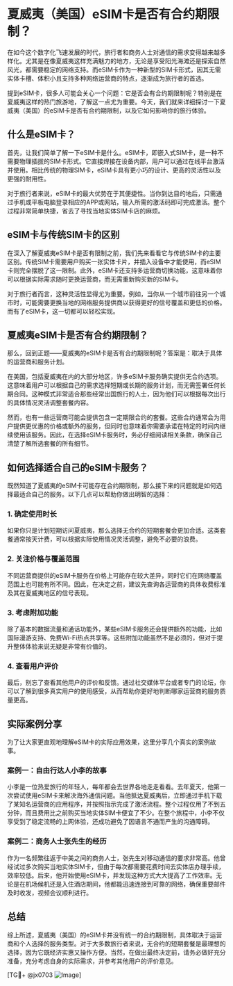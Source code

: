 # 夏威夷（美国）eSIM卡是否有合约期限制？

在如今这个数字化飞速发展的时代，旅行者和商务人士对通信的需求变得越来越多样化。尤其是在像夏威夷这样充满魅力的地方，无论是享受阳光海滩还是探索自然风光，都需要稳定的网络支持。而eSIM卡作为一种新型的SIM卡形式，因其无需实体卡槽、体积小且支持多种网络运营商的特点，逐渐成为旅行者的首选。

提到eSIM卡，很多人可能会关心一个问题：它是否会有合约期限制呢？特别是在夏威夷这样的热门旅游地，了解这一点尤为重要。今天，我们就来详细探讨一下夏威夷（美国）的eSIM卡是否有合约期限制，以及它如何影响你的旅行体验。

## 什么是eSIM卡？

首先，让我们简单了解一下eSIM卡是什么。eSIM卡，即嵌入式SIM卡，是一种不需要物理插拔的SIM卡形式。它直接焊接在设备内部，用户可以通过在线平台激活并使用。相比传统的物理SIM卡，eSIM卡具有更小巧的设计、更高的灵活性以及更强的耐用性。

对于旅行者来说，eSIM卡的最大优势在于其便捷性。当你到达目的地后，只需通过手机或平板电脑登录相应的APP或网站，输入所需的激活码即可完成激活。整个过程非常简单快捷，省去了寻找当地实体SIM卡店的麻烦。

## eSIM卡与传统SIM卡的区别

在深入了解夏威夷eSIM卡是否有限制之前，我们先来看看它与传统SIM卡的主要区别。传统SIM卡需要用户购买一张实体卡片，并插入设备中才能使用，而eSIM卡则完全摆脱了这一限制。此外，eSIM卡还支持多运营商切换功能，这意味着你可以根据实际需求随时更换运营商，而无需重新购买新的SIM卡。

对于旅行者而言，这种灵活性显得尤为重要。例如，当你从一个城市前往另一个城市时，可能需要更换当地的网络服务提供商以获得更好的信号覆盖和更低的价格。而有了eSIM卡，这一切都可以轻松实现。

## 夏威夷eSIM卡是否有合约期限制？

那么，回到正题——夏威夷的eSIM卡是否有合约期限制呢？答案是：取决于具体的运营商和服务计划。

在美国，包括夏威夷在内的大部分地区，许多eSIM卡服务确实提供无合约选项。这意味着用户可以根据自己的需求选择短期或长期的服务计划，而无需签署任何长期合同。这种模式非常适合那些经常出国旅行的人士，因为他们可以根据每次出行的具体情况灵活调整套餐内容。

然而，也有一些运营商可能会提供包含一定期限合约的套餐。这些合约通常会为用户提供更优惠的价格或额外的服务，但同时也意味着你需要承诺在特定的时间内继续使用该服务。因此，在选择eSIM卡服务时，务必仔细阅读相关条款，确保自己清楚了解所选套餐的所有细节。

## 如何选择适合自己的eSIM卡服务？

既然知道了夏威夷的eSIM卡可能存在合约期限制，那么接下来的问题就是如何选择最适合自己的服务。以下几点可以帮助你做出明智的选择：

### 1. 确定使用时长
如果你只是计划短期访问夏威夷，那么选择无合约的短期套餐会更加合适。这类套餐通常按天计费，可以根据实际使用情况灵活调整，避免不必要的浪费。

### 2. 关注价格与覆盖范围
不同运营商提供的eSIM卡服务在价格上可能存在较大差异，同时它们在网络覆盖范围上也可能有所不同。因此，在决定之前，建议先查询各运营商的具体收费标准及其在夏威夷地区的信号表现。

### 3. 考虑附加功能
除了基本的数据流量和通话功能外，某些eSIM卡服务还会提供额外的功能，比如国际漫游支持、免费Wi-Fi热点共享等。这些附加功能虽然不是必须的，但对于提升整体体验来说无疑是非常有价值的。

### 4. 查看用户评价
最后，别忘了查看其他用户的评价和反馈。通过社交媒体平台或者专门的论坛，你可以了解到很多真实用户的使用感受，从而帮助你更好地判断哪家运营商的服务质量更高。

## 实际案例分享

为了让大家更直观地理解eSIM卡的实际应用效果，这里分享几个真实的案例故事。

### 案例一：自由行达人小李的故事
小李是一位热爱旅行的年轻人，每年都会去世界各地走走看看。去年夏天，他第一次尝试使用eSIM卡来解决海外通信问题。当他抵达夏威夷后，立即通过手机下载了某知名运营商的应用程序，并按照指示完成了激活流程。整个过程仅用了不到五分钟，而且费用比之前购买当地实体SIM卡便宜了不少。在整个旅程中，小李不仅享受到了稳定流畅的上网体验，还成功避免了因语言不通而产生的沟通障碍。

### 案例二：商务人士张先生的经历
作为一名频繁往返于中美之间的商务人士，张先生对移动通信的要求非常高。他曾经试过多次购买当地实体SIM卡，但由于每次都需要花费时间去实体店办理手续，效率较低。后来，他开始使用eSIM卡，并发现这种方式大大提高了工作效率。无论是在机场候机还是入住酒店期间，他都能迅速连接到可靠的网络，确保重要邮件及时收发，视频会议顺利进行。

## 总结

综上所述，夏威夷（美国）的eSIM卡并没有统一的合约期限制，具体取决于运营商和个人选择的服务类型。对于大多数旅行者来说，无合约的短期套餐是最理想的选择，因为它既经济实惠又操作方便。当然，在做出最终决定前，请务必做好充分准备，充分考虑自身的实际需求，并参考其他用户的评价意见。

[TG💪+ @jx0703 ![Image](https://github.com/user-attachments/assets/dbca1d08-cadb-493c-b0ec-ad6f7a83f270)]